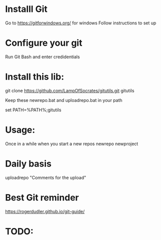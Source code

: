 
# Installl Git 

Go to https://gitforwindows.org/ for windows
Follow instructions to set up

# Configure your git 
Run Git Bash and enter credidentials


# Install this lib:
git clone https://github.com/LampOfSocrates/gitutils.git gitutils

Keep these newrepo.bat and uploadrepo.bat in your path

set PATH=%PATH%;gitutils

# Usage:
Once in a while when you start a new repos
newrepo newproject

# Daily basis 
uploadrepo "Comments for the upload"

# Best Git reminder
https://rogerdudler.github.io/git-guide/

# TODO:





